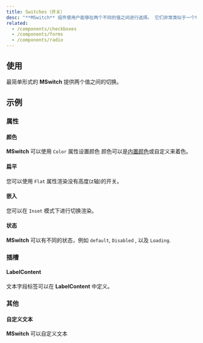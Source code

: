 ```yaml
---
title: Switches（开关）
desc: "**MSwitch** 组件使用户能够在两个不同的值之间进行选择。 它们非常类似于一个切换或者开关，虽然视觉上不同于一个复选框。"
related:
  - /components/checkboxes
  - /components/forms
  - /components/radio
---
```


## 使用

最简单形式的 **MSwitch** 提供两个值之间的切换。

<switches-usage></switches-usage>

## 示例

### 属性

#### 颜色

**MSwitch** 可以使用 `Color` 属性设置颜色 颜色可以是[内置颜色](/stylesandanimations/colors)或自定义来着色。

<masa-example file="Examples.switches.Color"></masa-example>

#### 扁平

您可以使用 `Flat` 属性渲染没有高度(z轴)的开关。

<masa-example file="Examples.switches.Flat"></masa-example>

#### 嵌入

您可以在 `Inset` 模式下进行切换渲染。

<masa-example file="Examples.switches.Inset"></masa-example>

#### 状态

**MSwitch** 可以有不同的状态，例如 `default`, `Disabled` , 以及 `Loading`.

<masa-example file="Examples.switches.State"></masa-example>

### 插槽

#### LabelContent

文本字段标签可以在 **LabelContent** 中定义。

<masa-example file="Examples.switches.Label"></masa-example>

### 其他

#### 自定义文本

**MSwitch** 可以自定义文本

<masa-example file="Examples.switches.CustomText"></masa-example>